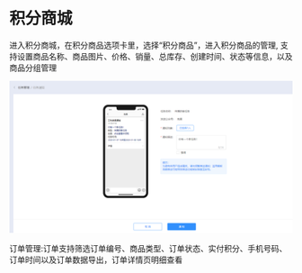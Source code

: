 # 积分商城

进入积分商城，在积分商品选项卡里，选择“积分商品”，进入积分商品的管理,        支持设置商品名称、商品图片、价格、销量、总库存、创建时间、状态等信息，以及商品分组管理



![](../.gitbook/assets/image%20%28265%29.png)





订单管理:订单支持筛选订单编号、商品类型、订单状态、实付积分、手机号码、订单时间以及订单数据导出，订单详情页明细查看

